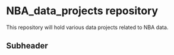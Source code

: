 # NBA_data_projects repository

This repository will hold various data projects related to NBA data.

## Subheader